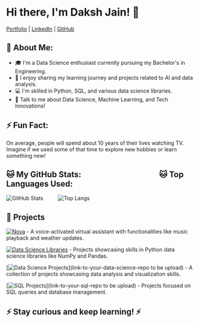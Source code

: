 # Hi there, I'm Daksh Jain! 👋

[Portfolio]([https://github.com/itsdakshjain/itsdakshjain]) | [LinkedIn](https://www.linkedin.com/in/daksh-jain-6b31772b9) | [GitHub](https://github.com/itsdakshjain)

## 🤵 About Me:
- 🎓 I'm a Data Science enthusiast currently pursuing my Bachelor's in Engineering.
- 📝 I enjoy sharing my learning journey and projects related to AI and data analysis.
- 💻 I'm skilled in Python, SQL, and various data science libraries.
- 💬 Talk to me about Data Science, Machine Learning, and Tech Innovations!

## ⚡ Fun Fact:
On average, people will spend about 10 years of their lives watching TV. Imagine if we used some of that time to explore new hobbies or learn something new!

## 🐱 My GitHub Stats: &nbsp;&nbsp;&nbsp;&nbsp;&nbsp;&nbsp;&nbsp;&nbsp;&nbsp;&nbsp;&nbsp;&nbsp;&nbsp;&nbsp;&nbsp;&nbsp;&nbsp;&nbsp;&nbsp;&nbsp;&nbsp;&nbsp;&nbsp;&nbsp;&nbsp;&nbsp;&nbsp;&nbsp;&nbsp;&nbsp;&nbsp;&nbsp;&nbsp;&nbsp;&nbsp;&nbsp;&nbsp;&nbsp;&nbsp;&nbsp;        🐱 Top Languages Used:
![GitHub Stats](https://github-readme-stats.vercel.app/api?username=itsdakshjain&show_icons=true&theme=radical)  &nbsp;&nbsp;&nbsp;&nbsp;&nbsp;&nbsp;&nbsp;&nbsp;  ![Top Langs](https://github-readme-stats.vercel.app/api/top-langs/?username=itsdakshjain&layout=compact&theme=radical)

## 🚀 Projects

[![Nova](https://img.shields.io/badge/Nova-blue?style=flat&logo=appveyor&logoColor=white&labelColor=007bff&color=007bff&longCache=true)](https://github.com/itsdakshjain/Virtual-Assistant) - A voice-activated virtual assistant with functionalities like music playback and weather updates.

[![Data Science Libraries](https://img.shields.io/badge/Data%20Science%20Libraries-green?style=flat&logo=appveyor&logoColor=white&labelColor=28a745&color=28a745&longCache=true)](https://github.com/itsdakshjain/Python-Data-Science-Libraries) - Projects showcasing skills in Python data science libraries like NumPy and Pandas.

[![Data Science Projects](https://img.shields.io/badge/Data%20Science%20Projects-green?style=flat&logo=appveyor)](link-to-your-data-science-repo to be upload) - A collection of projects showcasing data analysis and visualization skills.

[![SQL Projects](https://img.shields.io/badge/SQL%20Projects-orange?style=flat&logo=appveyor)](link-to-your-sql-repo to be upload) - Projects focused on SQL queries and database management.



## ⚡️ Stay curious and keep learning! ⚡️


